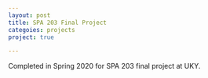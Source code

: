 ```yaml
---
layout: post
title: SPA 203 Final Project
categoies: projects
project: true

---
```


Completed in Spring 2020 for SPA 203 final project at UKY.
